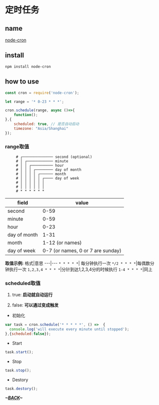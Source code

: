 # 定时任务

## name 

[node-cron](https://github.com/node-cron/node-cron)

## install

```
npm install node-cron 
```

## how to use

```js
const cron = require('node-cron');

let range = '* 0-23 * * *';

cron.schedule(range, async ()=>{
    function();
},{
    scheduled: true, // 是否自动启动
    timezone: "Asia/Shanghai"
});
```

### range取值

```
     # ┌────────────── second (optional)
     # │ ┌──────────── minute
     # │ │ ┌────────── hour
     # │ │ │ ┌──────── day of month
     # │ │ │ │ ┌────── month
     # │ │ │ │ │ ┌──── day of week
     # │ │ │ │ │ │
     # │ │ │ │ │ │
     # * * * * * *

```

field|value
---|---
second|0-59
minute|0-59
hour|0-23
day of month|1-31
month|1-12 (or names)
day of week|0-7 (or names, 0 or 7 are sunday)

**取值示例:**
格式|意思
---|---
`* * * * *`| 每分钟执行一次
`*/2 * * * *`|每偶数分钟执行一次
`1,2,3,4 * * * *`|分针到达1,2,3,4分的时候执行
`1-4 * * * *`|同上

### scheduled取值

1. true: 
**启动就自动运行**

1. false: 
**可以通过变成触发**

* 初始化

```js
var task = cron.schedule('* * * * *', () =>  {
  console.log('will execute every minute until stopped');
},{scheduled:false});
```

* Start

```js
task.start();
```

* Stop

```js
task.stop();
```

* Destory

```js
task.destory();
```

***~[BACK](README.md)~***
